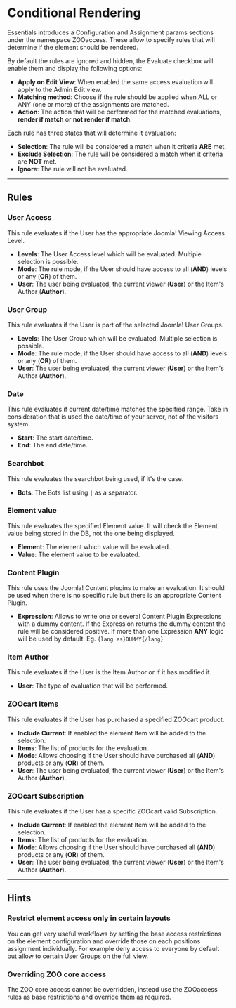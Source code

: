 # Conditional Rendering

Essentials introduces a Configuration and Assignment params sections under the namespace ZOOaccess. These allow to specify rules that will determine if the element should be rendered.

By default the rules are ignored and hidden, the Evaluate checkbox will enable them and display the following options:

- **Apply on Edit View**: When enabled the same access evaluation will apply to the Admin Edit view.
- **Matching method**: Choose if the rule should be applied when ALL or ANY (one or more) of the assignments are matched.
- **Action**: The action that will be performed for the matched evaluations, **render if match** or **not render if match**.

Each rule has three states that will determine it evaluation:

- **Selection**: The rule will be considered a match when it criteria **ARE** met.
- **Exclude Selection**: The rule will be considered a match when it criteria are **NOT** met.
- **Ignore**: The rule will not be evaluated.

---

## Rules

### User Access

This rule evaluates if the User has the appropriate Joomla! Viewing Access Level.

- **Levels**: The User Access level which will be evaluated. Multiple selection is possible.
- **Mode**: The rule mode, if the User should have access to all (**AND**) levels or any (**OR**) of them.
- **User**: The user being evaluated, the current viewer (**User**) or the Item's Author (**Author**).

### User Group

This rule evaluates if the User is part of the selected Joomla! User Groups.

- **Levels**: The User Group which will be evaluated. Multiple selection is possible.
- **Mode**: The rule mode, if the User should have access to all (**AND**) levels or any (**OR**) of them.
- **User**: The user being evaluated, the current viewer (**User**) or the Item's Author (**Author**).

### Date

This rule evaluates if current date/time matches the specified range. Take in consideration that is used the date/time of your server, not of the visitors system.

- **Start**: The start date/time.
- **End**: The end date/time.

### Searchbot

This rule evaluates the searchbot being used, if it's the case.

- **Bots**: The Bots list using <code>\|</code> as a separator.

### Element value

This rule evaluates the specified Element value. It will check the Element value being stored in the DB, not the one being displayed.

- **Element**: The element which value will be evaluated.
- **Value**: The element value to be evaluated.

### Content Plugin

This rule uses the Joomla! Content plugins to make an evaluation. It should be used when there is no specific rule but there is an appropriate Content Plugin.

- **Expression**: Allows to write one or several Content Plugin Expressions with a dummy content. If the Expression returns the dummy content the rule will be considered positive. If more than one Expression **ANY** logic will be used by default. Eg. `{lang es}DUMMY{/lang}`

### Item Author

This rule evaluates if the User is the Item Author or if it has modified it.

- **User**: The type of evaluation that will be performed.

### ZOOcart Items

This rule evaluates if the User has purchased a specified ZOOcart product.

- **Include Current**: If enabled the element Item will be added to the selection.
- **Items**: The list of products for the evaluation.
- **Mode**: Allows choosing if the User should have purchased all (**AND**) products or any (**OR**) of them.
- **User**: The user being evaluated, the current viewer (**User**) or the Item's Author (**Author**).

### ZOOcart Subscription

This rule evaluates if the User has a specific ZOOcart valid Subscription.

- **Include Current**: If enabled the element Item will be added to the selection.
- **Items**: The list of products for the evaluation.
- **Mode**: Allows choosing if the User should have purchased all (**AND**) products or any (**OR**) of them.
- **User**: The user being evaluated, the current viewer (**User**) or the Item's Author (**Author**).

---

## Hints

### Restrict element access only in certain layouts

You can get very useful workflows by setting the base access restrictions on the element configuration and override those on each positions assignment individually. For example deny access to everyone by default but allow to certain User Groups on the full view.

### Overriding ZOO core access

The ZOO core access cannot be overridden, instead use the ZOOaccess rules as base restrictions and override them as required.
